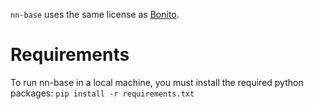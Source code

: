 `nn-base` uses the same license as [Bonito](https://github.com/nanoporetech/bonito).

# Requirements

To run nn-base in a local machine, you must install the required python packages: `pip install -r requirements.txt`
